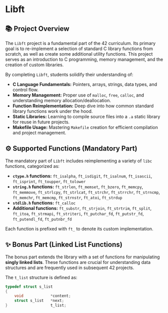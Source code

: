 # Libft

## 📚 Project Overview

The `Libft` project is a fundamental part of the 42 curriculum. Its primary goal is to re-implement a selection of standard C library functions from scratch, as well as create some additional utility functions. This project serves as an introduction to C programming, memory management, and the creation of custom libraries.

By completing `Libft`, students solidify their understanding of:

* **C Language Fundamentals:** Pointers, arrays, strings, data types, and control flow.
* **Memory Management:** Proper use of `malloc`, `free`, `calloc`, and understanding memory allocation/deallocation.
* **Function Reimplementation:** Deep dive into how common standard library functions work under the hood.
* **Static Libraries:** Learning to compile source files into a `.a` static library for reuse in future projects.
* **Makefile Usage:** Mastering `Makefile` creation for efficient compilation and project management.

## ⚙️ Supported Functions (Mandatory Part)

The mandatory part of `Libft` includes reimplementing a variety of `libc` functions, categorized as:

* **`ctype.h` functions:** `ft_isalpha`, `ft_isdigit`, `ft_isalnum`, `ft_isascii`, `ft_isprint`, `ft_toupper`, `ft_tolower`
* **`string.h` functions:** `ft_strlen`, `ft_memset`, `ft_bzero`, `ft_memcpy`, `ft_memmove`, `ft_strlcpy`, `ft_strlcat`, `ft_strchr`, `ft_strrchr`, `ft_strncmp`, `ft_memchr`, `ft_memcmp`, `ft_strnstr`, `ft_atoi`, `ft_strdup`
* **`stdlib.h` functions:** `ft_calloc`
* **Additional functions:** `ft_substr`, `ft_strjoin`, `ft_strtrim`, `ft_split`, `ft_itoa`, `ft_strmapi`, `ft_striteri`, `ft_putchar_fd`, `ft_putstr_fd`, `ft_putendl_fd`, `ft_putnbr_fd`

Each function is prefixed with `ft_` to denote its custom implementation.

## ✨ Bonus Part (Linked List Functions)

The bonus part extends the library with a set of functions for manipulating **singly linked lists**. These functions are crucial for understanding data structures and are frequently used in subsequent 42 projects.

The `t_list` structure is defined as:

```c
typedef struct s_list
{
	void			*content;
	struct s_list	*next;
}					t_list;

